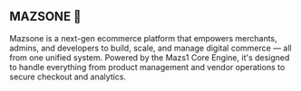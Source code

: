 ## MAZSONE 👋

Mazsone is a next-gen ecommerce platform that empowers merchants, admins, and developers to build, scale, and manage digital commerce — all from one unified system.
Powered by the Mazs1 Core Engine, it's designed to handle everything from product management and vendor operations to secure checkout and analytics.
